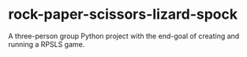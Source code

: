 # rock-paper-scissors-lizard-spock
A three-person group Python project with the end-goal of creating and running a RPSLS game. 
